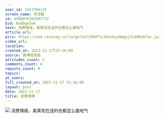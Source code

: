 ```yaml
---
user_id: 1517394135
screen_name: 李消极
id: 4980076263507732
bid: NxB9geIwk
text: 消费降级，奥莱现在送的也都这么接地气 
article_url: 
pics: https://wx4.sinaimg.cn/large/5a7198d7ly1hkx6yy9mppj21400u07ae.jpg
video_url: 
location: 
created_at: 2023-12-17T23:16:09
source: 微博轻享版
attitudes_count: 1
comments_count: 4
reposts_count: 0
topics: 
at_users: 
full_created_at: 2023-12-17 23:16:09
layout: post
date: 2023-12-17
title: 发表微博
---
```



![](https://image.baidu.com/search/down?url=https://wx4.sinaimg.cn/large/5a7198d7ly1hkx6yy9mppj21400u07ae.jpg)
消费降级，奥莱现在送的也都这么接地气 
